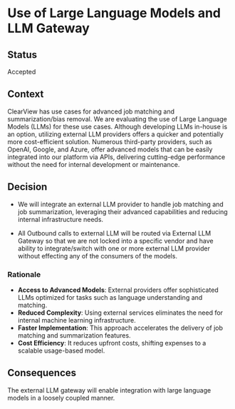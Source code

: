 # Use of Large Language Models and LLM Gateway

## Status

Accepted

## Context

ClearView has use cases for advanced job matching and summarization/bias removal. We are evaluating the use of Large Language Models (LLMs) 
for these use cases. Although developing LLMs in-house is an option, utilizing external LLM providers offers a quicker 
and potentially more cost-efficient solution. Numerous third-party providers, such as OpenAI, Google, and Azure, offer advanced models 
that can be easily integrated into our platform via APIs, delivering cutting-edge performance without the
need for internal development or maintenance.

## Decision
- We will integrate an external LLM provider to handle job matching and job summarization, leveraging their advanced capabilities
and reducing internal infrastructure needs. 

- All Outbound calls to external LLM will be routed via External LLM Gateway so that we are not locked into a specific vendor
and have ability to integrate/switch with one or more external LLM provider without effecting any of the consumers of the models. 

### **Rationale**
- **Access to Advanced Models**: External providers offer sophisticated LLMs optimized for tasks such as language understanding and matching.
- **Reduced Complexity**: Using external services eliminates the need for internal machine learning infrastructure.
- **Faster Implementation**: This approach accelerates the delivery of job matching and summarization features.
- **Cost Efficiency**: It reduces upfront costs, shifting expenses to a scalable usage-based model.

## Consequences

The external LLM gateway will enable integration with large language models in a loosely coupled manner.

